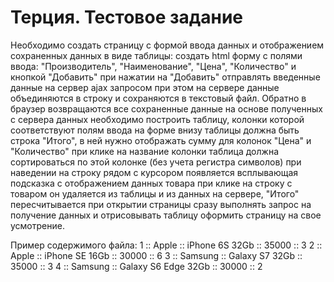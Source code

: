 # Терция. Тестовое задание

Необходимо создать страницу с формой ввода данных и отображением сохраненных данных в виде таблицы: создать html форму с полями ввода: "Производитель", "Наименование", "Цена", "Количество" и кнопкой "Добавить" при нажатии на "Добавить" отправлять введенные данные на сервер ajax запросом при этом на сервере данные объединяются в строку и сохраняются в текстовый файл.
Обратно в браузер возвращаются все сохраненные данные на основе полученных с сервера данных необходимо построить таблицу, колонки которой соответствуют полям ввода на форме внизу таблицы должна быть строка "Итого", в ней нужно отображать сумму для колонок "Цена" и "Количество" при клике на название колонки таблица должна сортироваться по этой колонке (без учета регистра символов) при наведении на строку рядом с курсором появляется всплывающая подсказка с отображением данных товара при клике на строку с товаром он удаляется из таблицы и из данных на сервере, "Итого" пересчитывается при открытии страницы сразу выполнять запрос на получение данных и отрисовывать таблицу оформить страницу на свое усмотрение.

Пример содержимого файла: 
1 :: Apple :: iPhone 6S 32Gb :: 35000 :: 3 
2 :: Apple :: iPhone SE 16Gb :: 30000 :: 6 
3 :: Samsung :: Galaxy S7 32Gb :: 35000 :: 3 
4 :: Samsung :: Galaxy S6 Edge 32Gb :: 30000 :: 2